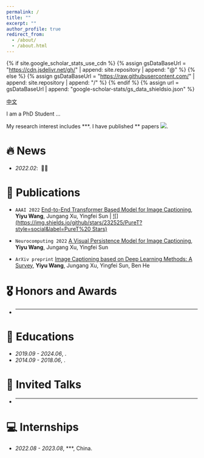 ```yaml
---
permalink: /
title: ""
excerpt: ""
author_profile: true
redirect_from: 
  - /about/
  - /about.html
---
```


{% if site.google_scholar_stats_use_cdn %}
{% assign gsDataBaseUrl = "https://cdn.jsdelivr.net/gh/" | append: site.repository | append: "@" %}
{% else %}
{% assign gsDataBaseUrl = "https://raw.githubusercontent.com/" | append: site.repository | append: "/" %}
{% endif %}
{% assign url = gsDataBaseUrl | append: "google-scholar-stats/gs_data_shieldsio.json" %}

<span class='anchor' id='about-me'></span>
[中文](./about_cn.md)

I am a PhD Student ...

My research interest includes ***. I have published ** papers 
<a href='https://scholar.google.com/citations?user=mDtSmsEAAAAJ'><img src="https://img.shields.io/endpoint?logo=Google%20Scholar&url=https%3A%2F%2Fcdn.jsdelivr.net%2Fgh%2Fcurya-wangyiyu%2Fcurya-wangyiyu.github.io@google-scholar-stats%2Fgs_data_shieldsio.json&labelColor=f6f6f6&color=9cf&style=flat&label=citations"></a>.

# 🔥 News
- *2022.02*: &nbsp;🎉🎉 

# 📝 Publications 

- ``AAAI 2022`` [End-to-End Transformer Based Model for Image Captioning](https://arxiv.org/abs/2203.15350), **Yiyu Wang**, Jungang Xu, Yingfei Sun \| [![](https://img.shields.io/github/stars/232525/PureT?style=social&label=PureT%20 Stars)](https://github.com/232525/PureT)

- ``Neurocomputing 2022`` [A Visual Persistence Model for Image Captioning](https://www.sciencedirect.com/science/article/pii/S0925231221014922?via%3Dihub), **Yiyu Wang**, Jungang Xu, Yingfei Sun

- ``ArXiv preprint`` [Image Captioning based on Deep Learning Methods: A Survey](https://arxiv.org/abs/1905.08110), **Yiyu Wang**, Jungang Xu, Yingfei Sun, Ben He

# 🎖 Honors and Awards
- ***

# 📖 Educations
- *2019.09 - 2024.06*, . 
- *2014.09 - 2018.06*, . 

# 💬 Invited Talks
- ***

# 💻 Internships
- *2022.08 - 2023.08*, ***, China.